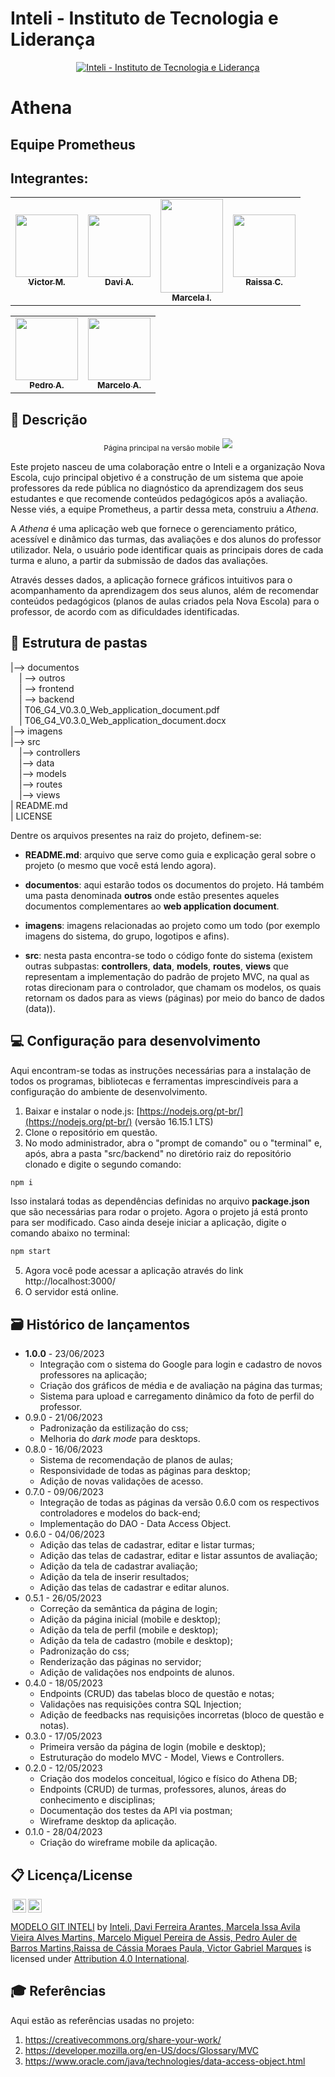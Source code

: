 # Inteli - Instituto de Tecnologia e Liderança 

<p align="center">
<a href= "https://www.inteli.edu.br/"><img src="https://www.inteli.edu.br/wp-content/uploads/2021/08/20172028/marca_1-2.png" alt="Inteli - Instituto de Tecnologia e Liderança" border="0"></a>
</p>

# Athena

## Equipe Prometheus

## Integrantes: 
<div align="center">
  <table>
    <tr>
      <td align="center"><a href="https://www.linkedin.com/in/victor-marques-profile/"><img src="./imagens/equipe/victor.jpg" alt="" width="100px;"/><br><sub><b>Victor M.</b></sub></a> <br></td>
      <td align="center"><a href="https://www.linkedin.com/in/davi-ferreira-arantes/"><img src="./imagens/equipe/davi.jpg" alt="" width="100px;"><br><sub><b>Davi A.</b></sub></a></td>
      <td align="center"><a href="https://www.linkedin.com/in/marcela-issa-838674268/"><img src="./imagens/equipe/marcela.jpg" alt="" width="100px;"  height="150px"><br><sub><b>Marcela I.</b></sub></a></td>
      <td align="center"><a href="https://www.linkedin.com/in/raissa-moraes-a89179264/"><img src="./imagens/equipe/raissa.jpg" alt="" width="100px;"><br><sub><b>Raissa C.</b></sub></a></td>
    </tr>
  </table>
</div>

<div align="center">
  <table>
    <tr>
      <td align="center"><a href="https://www.linkedin.com/in/pedro-auler-a3b23021a/"><img src="./imagens/equipe/pedro.jpg" alt="" width="100px;"/><br><sub><b>Pedro A.</b></sub></a> <br></td>
      <td align="center"><a href="https://www.linkedin.com/in/marcelomiguelassis/"><img src="./imagens/equipe/marcelo.jpg" alt="" width="100px;"><br><sub><b>Marcelo A.</b></sub></a></td>
    </tr>
  </table>
</div>

## 📝 Descrição

<div align="center">
  <sub>Página principal na versão mobile</sub>

  <img src="./imagens/homepageMobile.png">
</div>

Este projeto nasceu de uma colaboração entre o Inteli e a organização Nova Escola, cujo principal objetivo é a construção de um sistema que apoie professores da rede pública no diagnóstico da aprendizagem dos seus estudantes e que recomende conteúdos pedagógicos após a avaliação. Nesse viés, a equipe Prometheus, a partir dessa meta, construiu a *Athena*. 

A *Athena* é uma aplicação web que fornece o gerenciamento prático, acessível e dinâmico das turmas, das avaliações e dos alunos do professor utilizador. Nela, o usuário pode identificar quais as principais dores de cada turma e aluno, a partir da submissão de dados das avaliações.

Através desses dados, a aplicação fornece gráficos intuitivos para o acompanhamento da aprendizagem dos seus alunos, além de recomendar conteúdos pedagógicos (planos de aulas criados pela Nova Escola) para o professor, de acordo com as dificuldades identificadas.

## 📁 Estrutura de pastas


|--> documentos<br>
  &emsp;| --> outros <br>
  &emsp;| --> frontend <br>
  &emsp;| --> backend <br>
  &emsp;| T06_G4_V0.3.0_Web_application_document.pdf<br>
  &emsp;| T06_G4_V0.3.0_Web_application_document.docx<br>
|--> imagens<br>
|--> src<br>
  &emsp;|--> controllers<br>
  &emsp;|--> data<br>
  &emsp;|--> models<br>
  &emsp;|--> routes<br>
  &emsp;|--> views<br>
| README.md<br>
| LICENSE

Dentre os arquivos presentes na raiz do projeto, definem-se:

- <b>README.md</b>: arquivo que serve como guia e explicação geral sobre o projeto (o mesmo que você está lendo agora).

- <b>documentos</b>: aqui estarão todos os documentos do projeto. Há também uma pasta denominada <b>outros</b> onde estão presentes aqueles documentos complementares ao <b>web application document</b>.

- <b>imagens</b>: imagens relacionadas ao projeto como um todo (por exemplo imagens do sistema, do grupo, logotipos e afins).

- <b>src</b>: nesta pasta encontra-se todo o código fonte do sistema (existem outras subpastas: <b>controllers</b>, <b>data</b>, <b>models</b>, <b>routes</b>, <b>views</b> que representam a implementação do padrão de projeto MVC, na qual as rotas direcionam para o controlador, que chamam os modelos, os quais retornam os dados para as views (páginas) por meio do banco de dados (data)).

## 💻 Configuração para desenvolvimento

Aqui encontram-se todas as instruções necessárias para a instalação de todos os programas, bibliotecas e ferramentas imprescindíveis para a configuração do ambiente de desenvolvimento.

1.  Baixar e instalar o node.js:  [https://nodejs.org/pt-br/](https://nodejs.org/pt-br/) (versão 16.15.1 LTS)
2. Clone o repositório em questão.
3.  No modo administrador, abra o "prompt de comando" ou o "terminal" e, após,  abra a pasta "src/backend" no diretório raiz do repositório clonado e digite o segundo comando:

```sh
npm i
```

Isso instalará todas as dependências definidas no arquivo <b>package.json</b> que são necessárias para rodar o projeto. Agora o projeto já está pronto para ser modificado. Caso ainda deseje iniciar a aplicação, digite o comando abaixo no terminal:

```sh
npm start
```
5. Agora você pode acessar a aplicação através do link http://localhost:3000/
6. O servidor está online.

## 🗃 Histórico de lançamentos

* **1.0.0** - 23/06/2023
    * Integração com o sistema do Google para login e cadastro de novos professores na aplicação;
    * Criação dos gráficos de média e de avaliação na página das turmas;
    * Sistema para upload e carregamento dinâmico da foto de perfil do professor.
* 0.9.0 - 21/06/2023
    * Padronização da estilização do css;
    * Melhoria do *dark mode* para desktops.
* 0.8.0 - 16/06/2023
    * Sistema de recomendação de planos de aulas;
    * Responsividade de todas as páginas para desktop;
    * Adição de novas validações de acesso.
* 0.7.0 - 09/06/2023
    * Integração de todas as páginas da versão 0.6.0 com os respectivos controladores e modelos do back-end;
    * Implementação do DAO - Data Access Object.
* 0.6.0 - 04/06/2023
    * Adição das telas de cadastrar, editar e listar turmas;
    * Adição das telas de cadastrar, editar e listar assuntos de avaliação;
    * Adição da tela de cadastrar avaliação;
    * Adição da tela de inserir resultados;
    * Adição das telas de cadastrar e editar alunos.
* 0.5.1 - 26/05/2023
    * Correção da semântica da página de login;
    * Adição da página inicial (mobile e desktop);
    * Adição da tela de perfil (mobile e desktop);
    * Adição da tela de cadastro (mobile e desktop);
    * Padronização do css;
    * Renderização das páginas no servidor;
    * Adição de validações nos endpoints de alunos.
* 0.4.0 - 18/05/2023
    * Endpoints (CRUD) das tabelas bloco de questão e notas;
    * Validações nas requisições contra SQL Injection;
    * Adição de feedbacks nas requisições incorretas (bloco de questão e notas).
* 0.3.0 - 17/05/2023
    * Primeira versão da página de login (mobile e desktop);
    * Estruturação do modelo MVC - Model, Views e Controllers.
* 0.2.0 - 12/05/2023
    * Criação dos modelos conceitual, lógico e físico do Athena DB;
    * Endpoints (CRUD) de turmas, professores, alunos, áreas do conhecimento e disciplinas;
    * Documentação dos testes da API via postman;
    * Wireframe desktop da aplicação.
* 0.1.0 - 28/04/2023
    * Criação do wireframe mobile da aplicação.

## 📋 Licença/License

<img style="height:22px!important;margin-left:3px;vertical-align:text-bottom;" src="https://mirrors.creativecommons.org/presskit/icons/cc.svg?ref=chooser-v1"><img style="height:22px!important;margin-left:3px;vertical-align:text-bottom;" src="https://mirrors.creativecommons.org/presskit/icons/by.svg?ref=chooser-v1"><p xmlns:cc="http://creativecommons.org/ns#" xmlns:dct="http://purl.org/dc/terms/"><a property="dct:title" rel="cc:attributionURL" href="https://github.com/Spidus/Teste_Final_1">MODELO GIT INTELI</a> by <a rel="cc:attributionURL dct:creator" property="cc:attributionName" href="https://inteli.edu.br/">Inteli, Davi Ferreira Arantes, Marcela Issa Avila Vieira Alves Martins, Marcelo Miguel Pereira de Assis, Pedro Auler de Barros Martins,Raissa de Cássia Moraes Paula, Victor Gabriel Marques</a> is licensed under <a href="http://creativecommons.org/licenses/by/4.0/?ref=chooser-v1" target="_blank" rel="license noopener noreferrer" style="display:inline-block;">Attribution 4.0 International</a>.</p>

## 🎓 Referências

Aqui estão as referências usadas no projeto:

1. <https://creativecommons.org/share-your-work/>
2. <https://developer.mozilla.org/en-US/docs/Glossary/MVC>
3. <https://www.oracle.com/java/technologies/data-access-object.html>
